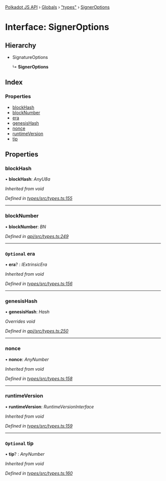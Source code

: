 [Polkadot JS API](../README.md) › [Globals](../globals.md) › ["types"](../modules/_types_.md) › [SignerOptions](_types_.signeroptions.md)

# Interface: SignerOptions

## Hierarchy

* SignatureOptions

  ↳ **SignerOptions**

## Index

### Properties

* [blockHash](_types_.signeroptions.md#blockhash)
* [blockNumber](_types_.signeroptions.md#blocknumber)
* [era](_types_.signeroptions.md#optional-era)
* [genesisHash](_types_.signeroptions.md#genesishash)
* [nonce](_types_.signeroptions.md#nonce)
* [runtimeVersion](_types_.signeroptions.md#runtimeversion)
* [tip](_types_.signeroptions.md#optional-tip)

## Properties

###  blockHash

• **blockHash**: *AnyU8a*

*Inherited from void*

*Defined in [types/src/types.ts:155](https://github.com/polkadot-js/api/blob/e2e8e3fedd/packages/types/src/types.ts#L155)*

___

###  blockNumber

• **blockNumber**: *BN*

*Defined in [api/src/types.ts:249](https://github.com/polkadot-js/api/blob/e2e8e3fedd/packages/api/src/types.ts#L249)*

___

### `Optional` era

• **era**? : *IExtrinsicEra*

*Inherited from void*

*Defined in [types/src/types.ts:156](https://github.com/polkadot-js/api/blob/e2e8e3fedd/packages/types/src/types.ts#L156)*

___

###  genesisHash

• **genesisHash**: *Hash*

*Overrides void*

*Defined in [api/src/types.ts:250](https://github.com/polkadot-js/api/blob/e2e8e3fedd/packages/api/src/types.ts#L250)*

___

###  nonce

• **nonce**: *AnyNumber*

*Inherited from void*

*Defined in [types/src/types.ts:158](https://github.com/polkadot-js/api/blob/e2e8e3fedd/packages/types/src/types.ts#L158)*

___

###  runtimeVersion

• **runtimeVersion**: *RuntimeVersionInterface*

*Inherited from void*

*Defined in [types/src/types.ts:159](https://github.com/polkadot-js/api/blob/e2e8e3fedd/packages/types/src/types.ts#L159)*

___

### `Optional` tip

• **tip**? : *AnyNumber*

*Inherited from void*

*Defined in [types/src/types.ts:160](https://github.com/polkadot-js/api/blob/e2e8e3fedd/packages/types/src/types.ts#L160)*
